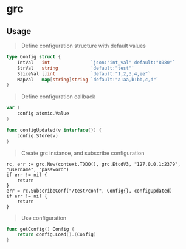 # grc

## Usage

> Define configuration structure with default values

```go
type Config struct {
	IntVal   int               `json:"int_val" default:"8080"`
	StrVal   string            `default:"test"`
	SliceVal []int             `default:"1,2,3,4,ee"`
	MapVal   map[string]string `default:"a:aa,b:bb,c,d"`
}
```

> Define configuration callback

```go
var (
	config atomic.Value
)

func configUpdated(v interface{}) {
	config.Store(v)
}
```

> Create grc instance, and subscribe configuration

```golang
rc, err := grc.New(context.TODO(), grc.EtcdV3, "127.0.0.1:2379", "username", "password")
if err != nil {
	return
}
err = rc.SubscribeConf("/test/conf", Config{}, configUpdated)
if err != nil {
	return
}
```

> Use configuration

```go
func getConfig() Config {
	return config.Load().(Config)
}
```